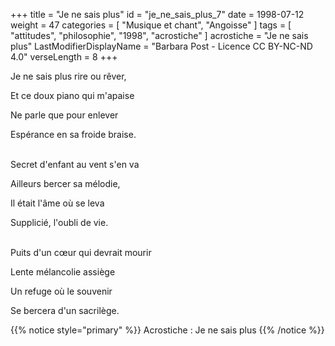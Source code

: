 +++
title = "Je ne sais plus"
id = "je_ne_sais_plus_7"
date = 1998-07-12
weight = 47
categories = [ "Musique et chant", "Angoisse" ]
tags = [ "attitudes", "philosophie", "1998", "acrostiche" ]
acrostiche = "Je ne sais plus"
LastModifierDisplayName = "Barbara Post - Licence CC BY-NC-ND 4.0"
verseLength = 8
+++

Je ne sais plus rire ou rêver,

Et ce doux piano qui m'apaise

Ne parle que pour enlever

Espérance en sa froide braise.

 \
Secret d'enfant au vent s'en va

Ailleurs bercer sa mélodie,

Il était l'âme où se leva

Supplicié, l'oubli de vie.

 \
Puits d'un cœur qui devrait mourir

Lente mélancolie assiège

Un refuge où le souvenir

Se bercera d'un sacrilège.

{{% notice style="primary" %}}
Acrostiche : Je ne sais plus
{{% /notice %}}
